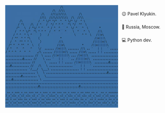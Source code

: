 <img src="demo.gif" style="layer: top" align="left">
<ul style="line-height: 2; list-style-type: none; padding-left: 10px;">
  <p style="line-height: 2; margin-bottom: 5px;">&nbsp;&nbsp;&nbsp;😉&nbsp;Pavel Klyukin.</p>
  <p style="line-height: 2; margin-bottom: 5px;">&nbsp;&nbsp;&nbsp;📍&nbsp;Russia, Moscow.</p>
  <p style="line-height: 2; margin-bottom: 5px;">&nbsp;&nbsp;&nbsp;💻&nbsp;Python dev.</p>
</ul>
<br clear="left"/>

